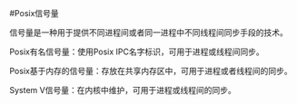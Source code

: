 #Posix信号量

信号量是一种用于提供不同进程间或者同一进程中不同线程间同步手段的技术。

Posix有名信号量：使用Posix IPC名字标识，可用于进程或线程间同步。

Posix基于内存的信号量：存放在共享内存区中，可用于进程或者线程间的同步。

System V信号量：在内核中维护，可用于进程或线程间的同步。
